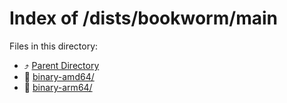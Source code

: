 
# Index of /dists/bookworm/main
Files in this directory:
- ⤴ [Parent Directory](../)
- 📁 [binary-amd64/](binary-amd64)
- 📁 [binary-arm64/](binary-arm64)
